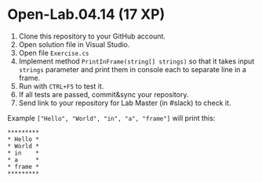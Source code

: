 # Open-Lab.04.14 (17 XP)

1. Clone this repository to your GitHub account.
2. Open solution file in Visual Studio.
3. Open file `Exercise.cs`
4. Implement method `PrintInFrame(string[] strings)` so that it takes input `strings` parameter and print them in console each to separate line in a frame. 
5. Run with `CTRL+F5` to test it.
6. If all tests are passed, commit&sync your repository.
7. Send link to your repository for Lab Master (in #slack) to check it.

Example `["Hello", "World", "in", "a", "frame"]` will print this:
````
*********  
* Hello *  
* World *  
* in    *  
* a     *  
* frame *  
*********  
````
